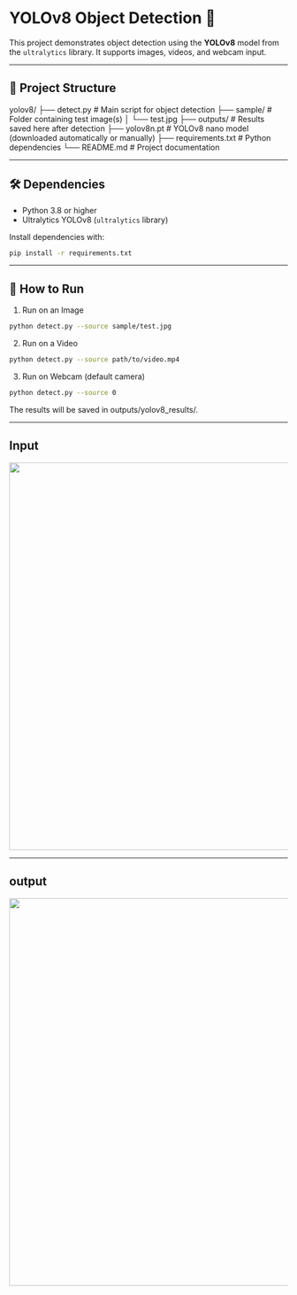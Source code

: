 # YOLOv8 Object Detection 🚀

This project demonstrates object detection using the **YOLOv8** model from the `ultralytics` library. It supports images, videos, and webcam input.

---

## 📁 Project Structure

yolov8/
├── detect.py # Main script for object detection
├── sample/ # Folder containing test image(s)
│ └── test.jpg
├── outputs/ # Results saved here after detection
├── yolov8n.pt # YOLOv8 nano model (downloaded automatically or manually)
├── requirements.txt # Python dependencies
└── README.md # Project documentation

---

## 🛠️ Dependencies

- Python 3.8 or higher
- Ultralytics YOLOv8 (`ultralytics` library)

Install dependencies with:

```bash
pip install -r requirements.txt
```
---

## 🚀 How to Run

1. Run on an Image
```bash
python detect.py --source sample/test.jpg
```
2. Run on a Video
```bash
python detect.py --source path/to/video.mp4
```
3. Run on Webcam (default camera)
```bash
python detect.py --source 0
```
The results will be saved in outputs/yolov8_results/.

---

## Input

<p align="center">
  <img src="assets/Screenshot 2025-07-03 122333.png" width="700"/>
</p>

---

## output

<p align="center">
  <img src="assets/C:\Users\himan\yolov8\outputs\yolov8_results\test.jpg" width="700"/>
</p>


